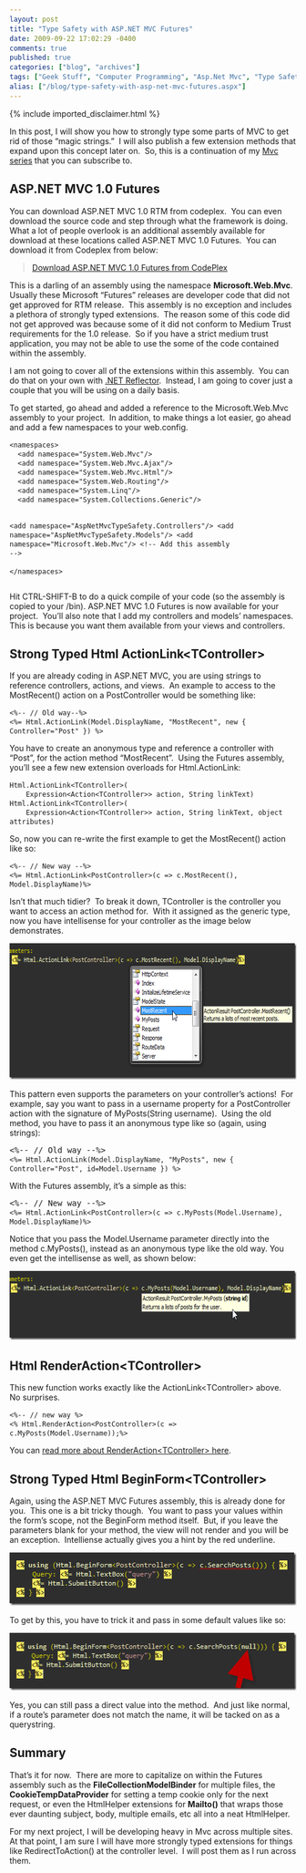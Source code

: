 ```yaml
---
layout: post
title: "Type Safety with ASP.NET MVC Futures"
date: 2009-09-22 17:02:29 -0400
comments: true
published: true
categories: ["blog", "archives"]
tags: ["Geek Stuff", "Computer Programming", "Asp.Net Mvc", "Type Safety"]
alias: ["/blog/type-safety-with-asp-net-mvc-futures.aspx"]
---
```

<!-- more -->

{% include imported_disclaimer.html %}

<p>In this post, I will show you how to strongly type some parts of MVC to get rid of those “magic strings.”&#160; I will also publish a few extension methods that expand upon this concept later on.&#160; So, this is a continuation of my <a href="/blog/asp-net-mvc.aspx">Mvc series</a> that you can subscribe to.</p>  <h2>ASP.NET MVC 1.0 Futures</h2>  <p>You can download ASP.NET MVC 1.0 RTM from codeplex.&#160; You can even download the source code and step through what the framework is doing.&#160; What a lot of people overlook is an additional assembly available for download at these locations called ASP.NET MVC 1.0 Futures.&#160; You can download it from Codeplex from below:</p>  <blockquote>   <p><a href="http://aspnet.codeplex.com/Release/ProjectReleases.aspx?ReleaseId=24471" target="_blank">Download ASP.NET MVC 1.0 Futures from CodePlex</a></p> </blockquote>  <p>This is a darling of an assembly using the namespace <strong>Microsoft.Web.Mvc</strong>.&#160; Usually these Microsoft “Futures” releases are developer code that did not get approved for RTM release.&#160; This assembly is no exception and includes a plethora of strongly typed extensions.&#160; The reason some of this code did not get approved was because some of it did not conform to Medium Trust requirements for the 1.0 release.&#160; So if you have a strict medium trust application, you may not be able to use the some of the code contained within the assembly.</p>  <p>I am not going to cover all of the extensions within this assembly.&#160; You can do that on your own with <a href="http://www.red-gate.com/products/reflector/index.htm" target="_blank">.NET Reflector</a>.&#160; Instead, I am going to cover just a couple that you will be using on a daily basis.</p>  <p>To get started, go ahead and added a reference to the Microsoft.Web.Mvc assembly to your project.&#160; In addition, to make things a lot easier, go ahead and add a few namespaces to your web.config.</p>  <pre><code>&lt;namespaces&gt;
  &lt;add namespace=&quot;System.Web.Mvc&quot;/&gt;  
  &lt;add namespace=&quot;System.Web.Mvc.Ajax&quot;/&gt;
  &lt;add namespace=&quot;System.Web.Mvc.Html&quot;/&gt;
  &lt;add namespace=&quot;System.Web.Routing&quot;/&gt;
  &lt;add namespace=&quot;System.Linq&quot;/&gt;
  &lt;add namespace=&quot;System.Collections.Generic&quot;/&gt; 

  &lt;add namespace=&quot;AspNetMvcTypeSafety.Controllers&quot;/&gt;
  &lt;add namespace=&quot;AspNetMvcTypeSafety.Models&quot;/&gt;
  &lt;add namespace=&quot;Microsoft.Web.Mvc&quot;/&gt; &lt;!-- Add this assembly --&gt;  
&lt;/namespaces&gt;</code><p></p></pre>

<p>Hit CTRL-SHIFT-B to do a quick compile of your code (so the assembly is copied to your /bin). ASP.NET MVC 1.0 Futures is now available for your project.&#160; You’ll also note that I add my controllers and models’ namespaces.&#160; This is because you want them available from your views and controllers.</p>

<h2>Strong Typed Html ActionLink&lt;TController&gt;</h2>

<p>If you are already coding in ASP.NET MVC, you are using strings to reference controllers, actions, and views.&#160; An example to access to the MostRecent() action on a PostController would be something like:</p>

<pre><code>&lt;%-- // Old way--%&gt; <br />&lt;%= Html.ActionLink(Model.DisplayName, &quot;MostRecent&quot;, new { Controller=&quot;Post&quot; }) %&gt;<br /></code></pre>

<p>You have to create an anonymous type and reference a controller with “Post”, for the action method “MostRecent”.&#160; Using the Futures assembly, you’ll see a few new extension overloads for Html.ActionLink:</p>

<pre><code>Html.ActionLink&lt;TController&gt;(<br />    Expression&lt;Action&lt;TController&gt;&gt; action, String linkText)
Html.ActionLink&lt;TController&gt;(<br />    Expression&lt;Action&lt;TController&gt;&gt; action, String linkText, object attributes)<br /></code></pre>

<p>So, now you can re-write the first example to get the MostRecent() action like so:</p>

<pre><code>&lt;%-- // New way --%&gt;</code><code><br />&lt;%= Html.ActionLink&lt;PostController&gt;(c =&gt; c.MostRecent(), Model.DisplayName)%&gt;<br /></code></pre>

<p>Isn’t that much tidier?&#160; To break it down, TController is the controller you want to access an action method for.&#160; With it assigned as the generic type, now you have intellisense for your controller as the image below demonstrates.</p>

<p><a href="/blog/archives/images/StronglyTypedMVCwithASP.NETFutures_C956/923200981403PM.png"><img style="border-right-width: 0px; display: inline; border-top-width: 0px; border-bottom-width: 0px; border-left-width: 0px" title="9-23-2009 8-14-03 PM" border="0" alt="9-23-2009 8-14-03 PM" src="/blog/archives/images/StronglyTypedMVCwithASP.NETFutures_C956/923200981403PM_thumb.png" width="664" height="239" /></a> </p>

<p>This pattern even supports the parameters on your controller’s actions!&#160; For example, say you want to pass in a username property for a PostController action with the signature of MyPosts(String username).&#160; Using the old method, you have to pass it an anonymous type like so (again, using strings):</p>

<pre>&lt;%-- // Old way --%&gt;<code><br />&lt;%= Html.ActionLink(Model.DisplayName, &quot;MyPosts&quot;, new { Controller=&quot;Post&quot;, id=Model.Username }) %&gt;<br /></code></pre>

<p>With the Futures assembly, it’s a simple as this:</p>

<pre>&lt;%-- // New way --%&gt;<code><br />&lt;%= Html.ActionLink&lt;PostController&gt;(c =&gt; c.MyPosts(Model.Username), Model.DisplayName)%&gt;<br /></code></pre>

<p>Notice that you pass the Model.Username parameter directly into the method c.MyPosts(), instead as an anonymous type like the old way. You even get the intellisense as well, as shown below:</p>

<p><a href="/blog/archives/images/StronglyTypedMVCwithASP.NETFutures_C956/923200982013PM.png"><img style="border-right-width: 0px; display: inline; border-top-width: 0px; border-bottom-width: 0px; border-left-width: 0px" title="9-23-2009 8-20-13 PM" border="0" alt="9-23-2009 8-20-13 PM" src="/blog/archives/images/StronglyTypedMVCwithASP.NETFutures_C956/923200982013PM_thumb.png" width="631" height="121" /></a></p>

<h2>Html RenderAction&lt;TController&gt;</h2>

<p>This new function works exactly like the ActionLink&lt;TController&gt; above.&#160; No surprises.</p>

<pre><code>&lt;%-- // new way %&gt;
&lt;% Html.RenderAction&lt;PostController&gt;(c =&gt; c.MyPosts(Model.Username));%&gt;<code> </code></code></pre>

<p>You can <a href="/blog/html-renderaction-for-asp-net-mvc-1-0.aspx">read more about RenderAction&lt;TController&gt; here</a>.&#160; </p>

<h2>Strong Typed Html BeginForm&lt;TController&gt;</h2>

<p>Again, using the ASP.NET MVC Futures assembly, this is already done for you.&#160; This one is a bit tricky though.&#160; You want to pass your values within the form’s scope, not the BeginForm method itself.&#160; But, if you leave the parameters blank for your method, the view will not render and you will be an exception.&#160; Intelliense actually gives you a hint by the red underline.</p>

<p><a href="/blog/archives/images/StronglyTypedMVCwithASP.NETFutures_C956/923200990142PM.png"><img style="border-right-width: 0px; display: inline; border-top-width: 0px; border-bottom-width: 0px; border-left-width: 0px" title="9-23-2009 9-01-42 PM" border="0" alt="9-23-2009 9-01-42 PM" src="/blog/archives/images/StronglyTypedMVCwithASP.NETFutures_C956/923200990142PM_thumb.png" width="504" height="93" /></a> </p>

<p>To get by this, you have to trick it and pass in some default values like so:</p>

<p><a href="/blog/archives/images/StronglyTypedMVCwithASP.NETFutures_C956/923200990258PM.png"><img style="border-right-width: 0px; display: inline; border-top-width: 0px; border-bottom-width: 0px; border-left-width: 0px" title="9-23-2009 9-02-58 PM" border="0" alt="9-23-2009 9-02-58 PM" src="/blog/archives/images/StronglyTypedMVCwithASP.NETFutures_C956/923200990258PM_thumb.png" width="536" height="101" /></a> </p>

<p>Yes, you can still pass a direct value into the method.&#160; And just like normal, if a route’s parameter does not match the name, it will be tacked on as a querystring.&#160; </p>

<h2>Summary</h2>

<p>That’s it for now.&#160; There are more to capitalize on within the Futures assembly such as the <strong>FileCollectionModelBinder</strong> for multiple files, the <strong>CookieTempDataProvider</strong> for setting a temp cookie only for the next request, or even the HtmlHelper extensions for <strong>Mailto()</strong> that wraps those ever daunting subject, body, multiple emails, etc all into a neat HtmlHelper.</p>

<p>For my next project, I will be developing heavy in Mvc across multiple sites.&#160; At that point, I am sure I will have more strongly typed extensions for things like RedirectToAction() at the controller level.&#160; I will post them as I run across them.</p>
